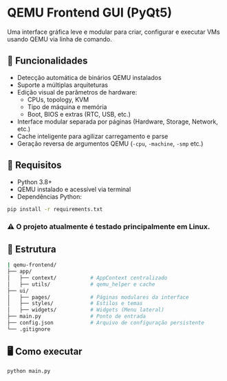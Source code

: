 # QEMU Frontend GUI (PyQt5)

Uma interface gráfica leve e modular para criar, configurar e executar VMs usando QEMU via linha de comando.

## 🚀 Funcionalidades

- Detecção automática de binários QEMU instalados
- Suporte a múltiplas arquiteturas
- Edição visual de parâmetros de hardware:
  - CPUs, topology, KVM
  - Tipo de máquina e memória
  - Boot, BIOS e extras (RTC, USB, etc.)
- Interface modular separada por páginas (Hardware, Storage, Network, etc.)
- Cache inteligente para agilizar carregamento e parse
- Geração reversa de argumentos QEMU (`-cpu`, `-machine`, `-smp` etc.)

## 🧰 Requisitos

- Python 3.8+
- QEMU instalado e acessível via terminal
- Dependências Python:

```bash
pip install -r requirements.txt
```
### ⚠️ O projeto atualmente é testado principalmente em Linux.

## 📂 Estrutura

```bash
| qemu-frontend/
├── app/
│   ├── context/           # AppContext centralizado
│   ├── utils/             # qemu_helper e cache
├── ui/
│   ├── pages/             # Páginas modulares da interface
│   ├── styles/            # Estilos e temas
│   ├── widgets/           # Widgets (Menu lateral)
├── main.py                # Ponto de entrada
├── config.json            # Arquivo de configuração persistente
└── .gitignore
```

## 🖥️ Como executar
```bash
python main.py
```
